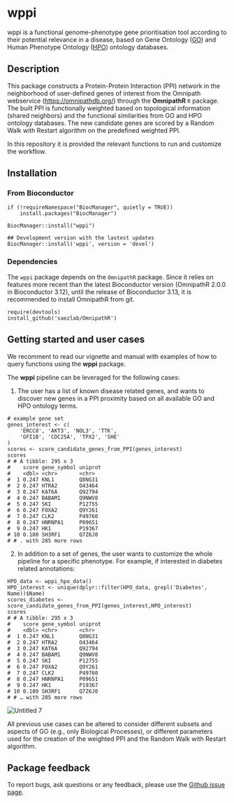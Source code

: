 # wppi

wppi is a functional genome-phenotype gene prioritisation tool according to their potential relevance in a disease, based on Gene Ontology 
([GO](http://geneontology.org/)) and Human Phenotype Ontology ([HPO](https://hpo.jax.org/app/)) ontology databases. 

## Description

This package constructs a Protein-Protein Interaction (PPI) network in the neighborhood of user-defined genes of interest from the Omnipath webservice 
(https://omnipathdb.org/) through the **OmnipathR** `R` package. The built PPI is functionally weighted based on topological information (shared neighbors) and 
the functional similarities from GO and HPO ontology databases. The new candidate genes are scored by a Random Walk with Restart algorithm on the predefined 
weighted PPI.

In this repository it is provided the relevant functions to run and customize the workflow.

## Installation

### From Bioconductor
```{r bioconductor installation, results='hide'}
if (!requireNamespace("BiocManager", quietly = TRUE))
    install.packages("BiocManager")
    
BiocManager::install("wppi")

## Development version with the lastest updates
BiocManager::install('wppi', version = 'devel')
```

### Dependencies 
The `wppi` package depends on the `OmnipathR` package. Since it relies on
features more recent than the latest Bioconductor version (OmnipathR 2.0.0
in Bioconductor 3.12), until the release of Bioconductor 3.13, it is
recommended to install OmnipathR from git.

```{r bioconductor Omnipath, results='hide'}
require(devtools)
install_github('saezlab/OmnipathR')
```

## Getting started and user cases

We recomment to read our vignette and manual with examples of how to query functions using the **wppi** package.

The **wppi** pipeline can be leveraged for the following cases:

1. The user has a list of known disease related genes, and wants to discover new genes in a PPI proximity based on all available GO and HPO ontology terms.

```{r workflow 1, results='hide'}
# example gene set
genes_interest <- c(
    'ERCC8', 'AKT3', 'NOL3', 'TTK',
    'GFI1B', 'CDC25A', 'TPX2', 'SHE'
)
scores <- score_candidate_genes_from_PPI(genes_interest)
scores
# # A tibble: 295 x 3
#    score gene_symbol uniprot
#    <dbl> <chr>       <chr>
#  1 0.247 KNL1        Q8NG31
#  2 0.247 HTRA2       O43464
#  3 0.247 KAT6A       Q92794
#  4 0.247 BABAM1      Q9NWV8
#  5 0.247 SKI         P12755
#  6 0.247 FOXA2       Q9Y261
#  7 0.247 CLK2        P49760
#  8 0.247 HNRNPA1     P09651
#  9 0.247 HK1         P19367
# 10 0.180 SH3RF1      Q7Z6J0
# # . with 285 more rows
```

2. In addition to a set of genes, the user wants to customize the whole pipeline for a specific phenotype. For example, if interested in diabetes related annotations:

```{r workflow 2, results = 'hide'}
HPO_data <- wppi_hpo_data()
HPO_interest <- unique(dplyr::filter(HPO_data, grepl('Diabetes', Name))$Name)
scores_diabetes <- score_candidate_genes_from_PPI(genes_interest,HPO_interest)
scores
# # A tibble: 295 x 3
#    score gene_symbol uniprot
#    <dbl> <chr>       <chr>
#  1 0.247 KNL1        Q8NG31
#  2 0.247 HTRA2       O43464  
#  3 0.247 KAT6A       Q92794 
#  4 0.247 BABAM1      Q9NWV8 
#  5 0.247 SKI         P12755 
#  6 0.247 FOXA2       Q9Y261 
#  7 0.247 CLK2        P49760 
#  8 0.247 HNRNPA1     P09651 
#  9 0.247 HK1         P19367 
# 10 0.180 SH3RF1      Q7Z6J0 
# # … with 285 more rows
```
![Untitled 7](https://user-images.githubusercontent.com/63655559/117475389-45554400-af5c-11eb-82c3-a47f3a98998e.png)


All previous use cases can be altered to consider different subsets and aspects of GO (e.g., only Biological Processes), or different parameters used for the creation of the weighted PPI and the Random Walk with Restart algorithm.

## Package feedback

To report bugs, ask questions or any feedback, please use the [Github issue page](https://github.com/AnaGalhoz37/wppi/issues). 



